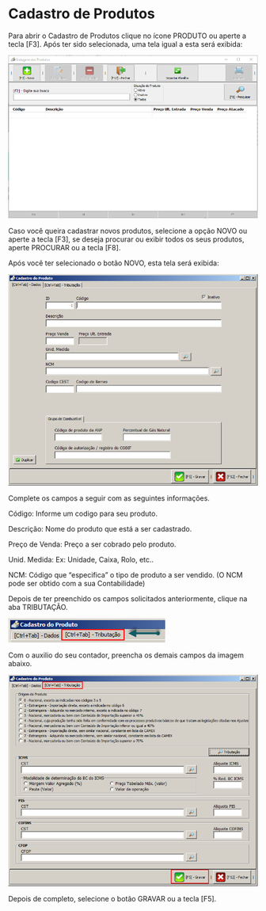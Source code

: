 # Cadastro de Produtos


Para abrir o Cadastro de Produtos clique no ícone PRODUTO ou aperte a tecla [F3].
Após ter sido selecionada, uma tela igual a esta será exibida:

![3](/nfbr/img/3.png)

Caso você queira cadastrar novos produtos, selecione a opção NOVO ou aperte a tecla [F3], se deseja procurar ou exibir todos os seus produtos, aperte PROCURAR ou a tecla [F8].

Após você ter selecionado o botão NOVO, esta tela será exibida:

![4](/nfbr/img/4.png)

Complete os campos a seguir com as seguintes informações.

Código: Informe um codigo para seu produto.

Descrição: Nome do produto que está a ser cadastrado.

Preço de Venda: Preço a ser cobrado pelo produto.

Unid. Medida: Ex: Unidade, Caixa, Rolo, etc.. 

NCM: Código que “especifica” o tipo de produto a ser vendido.		(O NCM pode ser obtido com a sua Contabilidade)

Depois de ter preenchido os campos solicitados anteriormente, clique na aba TRIBUTAÇÃO.

![5](/nfbr/img/5.png)

Com o auxilio do seu contador, preencha os demais campos da imagem abaixo.

![6](/nfbr/img/6.png)

Depois de completo, selecione o botão GRAVAR ou a tecla [F5].
